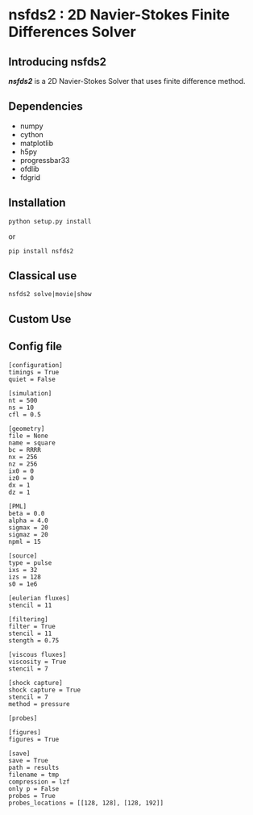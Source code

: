# nsfds2 : 2D Navier-Stokes Finite Differences Solver

## Introducing nsfds2

***nsfds2*** is a 2D Navier-Stokes Solver that uses finite difference method.


## Dependencies

* numpy
* cython
* matplotlib
* h5py
* progressbar33
* ofdlib
* fdgrid

## Installation

`python setup.py install`

or

`pip install nsfds2`


## Classical use

```
nsfds2 solve|movie|show
```

## Custom Use


## Config file

```
[configuration]
timings = True
quiet = False

[simulation]
nt = 500
ns = 10
cfl = 0.5

[geometry]
file = None
name = square
bc = RRRR
nx = 256
nz = 256
ix0 = 0
iz0 = 0
dx = 1
dz = 1

[PML]
beta = 0.0
alpha = 4.0
sigmax = 20
sigmaz = 20
npml = 15

[source]
type = pulse
ixs = 32
izs = 128
s0 = 1e6

[eulerian fluxes]
stencil = 11

[filtering]
filter = True
stencil = 11
stength = 0.75

[viscous fluxes]
viscosity = True
stencil = 7

[shock capture]
shock capture = True
stencil = 7
method = pressure

[probes]

[figures]
figures = True

[save]
save = True
path = results
filename = tmp
compression = lzf
only p = False
probes = True
probes_locations = [[128, 128], [128, 192]]
```

